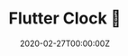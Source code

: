 ---
title: Flutter Clock 🔗
summary: A Clock UI for `smart clocks`.
tags:
- Flutter
date: "2020-02-27T00:00:00Z"

# Optional external URL for project (replaces project detail page).
external_link: https://github.com/mannprerak2/mflutter_clock
---